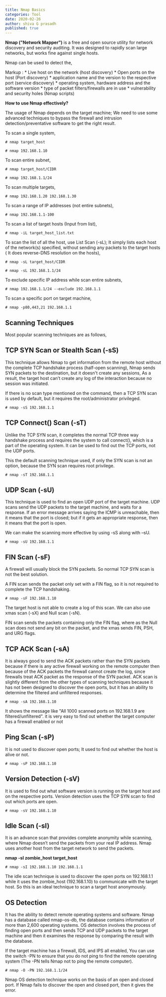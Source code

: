 ```yaml
---
title: Nmap Basics
categories: Tool
date: 2020-02-26 
author: shiva G prasadh
published: true
---
```


**Nmap ("Network Mapper")** is a free and open source utility for network discovery and security auditing. It was designed to rapidly scan large networks, but works fine against single hosts. 

Nmap can be used to detect the,

 Markup : * Live host on the network (host discovery)
		  * Open ports on the host (Port discovery)
          * application name and the version to the respective port (service discovery)
          * operating system, hardware address and the software version
          * type of packet filters/firewalls are in use
          * vulnerability and security holes (Nmap scripts)

**How to use Nmap effectively?**

The usage of Nmap depends on the target machine; We need to use some advanced techniques to bypass the firewall and intrusion detection/preventative software to get the right result.

To scan a single system,

```# nmap target_host```

```console
# nmap 192.168.1.10
```

To scan entire subnet,

```# nmap target_host/CIDR```

```console
# nmap 192.168.1.1/24
```

To scan multiple targets,

```console
# nmap 192.168.1.20 192.168.1.30
```

To scan a range of IP addresses (not entire subnets), 

```console
# nmap 192.168.1.1-100
```

To scan a list of target hosts (Input from list),

```console
# nmap -iL target_host_list.txt  
```

To scan the list of all the host, use List Scan (-sL); It simply lists each host of the network(s) specified, without sending any packets to the target hosts ( It does reverse-DNS resolution on the hosts),

```# nmap -sL target_host/CIDR```

```console
# nmap -sL 192.168.1.1/24
```

To exclude specific IP address while scan entire subnets,

```console
# nmap 192.168.1.1/24 --exclude 192.168.1.1
```

To scan a specific port on target machine,

```console
# nmap -p80,443,21 192.168.1.1
```

## [](#header-2) Scanning Techniques

Most popular scanning techniques are as follows,


## [](#header-4) TCP SYN Scan or Stealth Scan (-sS)

This technique allows Nmap to get information from the remote host without the complete TCP handshake process (half-open scanning), Nmap sends SYN packets to the destination, but it doesn't create any sessions, As a result, the target host can’t create any log of the interaction because no session was initiated.

If there is no scan type mentioned on the command, then a TCP SYN scan is used by default, but it requires the root/administrator privileged.

```console
# nmap -sS 192.168.1.1
```

## [](#header-4) TCP Connect() Scan (-sT)

Unlike the TCP SYN scan, it completes the normal TCP three way handshake process and requires the system to call connect(), which is a part of the operating system. It can be used to find out the TCP ports, not the UDP ports.

This the default scanning technique used, if only the SYN scan is not an option, because the SYN scan requires root privilege.

```console
# nmap -sT 192.168.1.1
```

## [](#header-4) UDP Scan (-sU)

This technique is used to find an open UDP port of the target machine. UDP scans send the UDP packets to the target machine, and waits for a response. If an error message arrives saying the ICMP is unreachable, then it means that the port is closed; but if it gets an appropriate response, then it means that the port is open.

We can make the scanning more effective by using -sS along with –sU.

```console
# nmap -sU 192.168.1.1
```

## [](#header-4) FIN Scan (-sF)

A firewall will usually block the SYN packets. So normal TCP SYN scan is not the best solution.

A FIN scan sends the packet only set with a FIN flag, so it is not required to complete the TCP handshaking.

```console
# nmap -sF 192.168.1.10
```

The target host is not able to create a log of this scan. We can also use xmas scan (-sX) and Null scan (-sN).

FIN scan sends the packets containing only the FIN flag, where as the Null scan does not send any bit on the packet, and the xmas sends FIN, PSH, and URG flags.


## [](#header-4) TCP ACK Scan (-sA)

It is always good to send the ACK packets rather than the SYN packets because if there is any active firewall working on the remote computer then because of the ACK packets the firewall cannot create the log, since firewalls treat ACK packet as the response of the SYN packet. ACK scan is slightly different from the other types of scanning techniques because it has not been designed to discover the open ports, but it has an ability to determine the filtered and unfiltered responses. 

```console
# nmap -sA 192.168.1.10
```

It shows the message like "All 1000 scanned ports on 192.168.1.9 are filtered/unfiltered". it is very easy to find out whether the target computer has a firewall enabled or not

## [](#header-4) Ping Scan (-sP)

It is not used to discover open ports; It used to find out whether the host is alive or not.

```console
# nmap -sP 192.168.1.10
```

## [](#header-4) Version Detection (-sV)

It is used to find out what software version is running on the target host and on the respective ports. Version detection uses the TCP SYN scan to find out which ports are open.

```console
# nmap -sV 192.168.1.10
```

## [](#header-4) Idle Scan (-sI)

It is an advance scan that provides complete anonymity while scanning, where Nmap doesn’t send the packets from your real IP address. Nmap uses another host from the target network to send the packets.

**nmap -sI zombie_host target_host**

```console
# nmap -sI 192.168.1.10 192.168.1.1
```

The idle scan technique is used to discover the open ports on 192.168.1.1 while it uses the zombie_host (192.168.1.10) to communicate with the target host. So this is an ideal technique to scan a target host anonymously.


## [](#header-4) OS Detection

It has the ability to detect remote operating systems and software. Nmap has a database called nmap-os-db, the database contains information of more than 2,600 operating systems. OS detection involves the process of finding open ports and then sends TCP and UDP packets to the target machine and then it examines the response by comparing the result with the database. 

If the target machine has a firewall, IDS, and IPS all enabled, You can use the switch -PN to ensure that you do not ping to find the remote operating system (The -PN tells Nmap not to ping the remote computer).

```console
# nmap -O -PN 192.168.1.1/24
```

Nmap OS detection technique works on the basis of an open and closed port. If Nmap fails to discover the open and closed port, then it gives the error.
